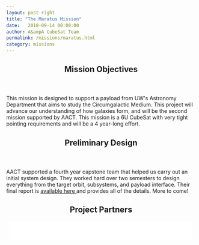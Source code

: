 ```yaml
---
layout: post-right
title: "The Maratus Mission"
date:   2018-09-14 00:00:00
author: A&ampA CubeSat Team
permalink: /missions/maratus.html
category: missions
---
```

<section class="wrapper style2 container">
	<header> <h2> Mission Objectives </h2> </header>
	<p> This mission is designed to support a payload from UW's Astronomy Department that aims to study the Circumgalactic Medium. This project will advance our understanding of how galaxies form, and will be the second mission supported by AACT. This mission is a 6U CubeSat with very tight pointing requirements and will be a 4 year-long effort. </p>
</section>

<section class="wrapper style4 container">			
	<div class="row oneandhalf">
		<div class="12u">			
		<header><h2> Preliminary Design </h2></header>	
		<p> AACT supported a fourth year capstone team that helped us carry out an initial system design. They worked hard over two semesters to design everything from the target orbit, subsystems, and payload interface. Their final report is <a href="https://drive.google.com/file/d/1qNqZ_mvf6vtClRcZljYD410FsgViqHd9/view?usp=sharing"> available here </a> and provides all of the details. More to come! </p>		
		<!-- Content -->
<!-- 			<div class="content">
				<section>
					<a href="#" class="image featured"><img src="/images/pic03.jpg" alt="" /></a>
					<header>
						<h3>CubeSat Propulsion</h3>
					</header>
					<p>something something rockets!.</p>
					<p>Maybe provide some idea/link to work you guys are doing in EP and how that might play into what we do on certain missions.</p>
				</section>
			</div>
		</div> -->
<!-- 		<div class="4u">								
		<!-- Sidebar -->
<!-- 			<div class="sidebar">
				<section>
					<header>
						<h3>Pulsed Plasma Thrusters</h3>
					</header>
					<p>Our use of PPTs is to...</p> -->
<!-- 					<footer>
						<ul class="buttons">
							<li><a href="#" class="button small">Learn More</a></li>
						</ul>
					</footer> -->
<!-- 				</section>
				<section>
					<a href="#" class="image featured"><img src="/images/pic04.jpg" alt="" /></a>
					<header>
						<h3>See More</h3>
					</header>
					<p>See our publications on the topic for more details.</p>
					<footer>
						<ul class="buttons">
							<li><a href="/publications.html" class="button special small">Learn More</a></li>
						</ul>
					</footer>
				</section>
			</div> -->
		</div>
	</div>					
</section>

<!-- <section class="wrapper style4 container">
	<header> <h2> Power System </h2> </header>
	<p> Placeholder for description of power system </p>
</section>

<section class="wrapper style4 container">
	<header> <h2> Communication System </h2> </header>
	<p> Placeholder for description of communication system </p>
</section>

<section class="wrapper style4 container">
	<header> <h2> Guidance Navigation and Control System </h2> </header>
	<p> Placeholder for description of GNC system </p>
</section>

<section class="wrapper style4 container">
	<header> <h2> Structural and Thermal System </h2> </header>
	<p> Placeholder for description of structure/thermal system </p>
</section> -->

<section id="cta">			
	<header>
		<h2><strong> Project Partners </strong></h2>
		<div class="row">
			<div class="4u">
				<a href="http://depts.washington.edu/astron/"><img src="../images/uw_astronomy_logo.png" style="height:50px"></a>
			</div>
		</div>
	</header>	
</section>
	
